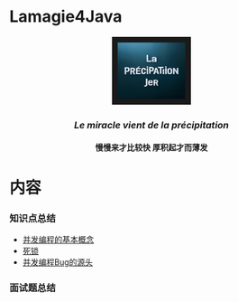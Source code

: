 # Lamagie4Java

<p align="center">
    <img src="pic/img_4.png" alt="厚积薄发" height="100" width="120" border="10">
    <h3 align="center" > <i><b>Le miracle vient de la précipitation</b></i></h3>
    <h4 align="center"> 慢慢来才比较快 厚积起才而薄发</h4>
</p>


# 内容

### 知识点总结

- [并发编程的基本概念](doc4j/并发编程基础知识.md)
- [死锁](doc4j/死锁.md)
- [并发编程Bug的源头](doc4j/并发编程Bug的源头.md)

### 面试题总结

